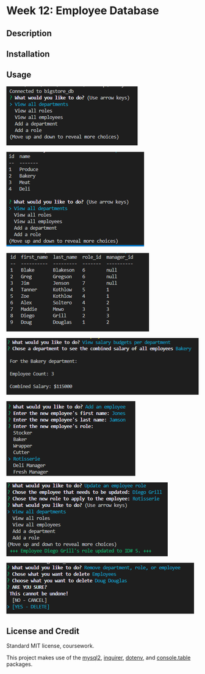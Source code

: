 # Week 12: Employee Database

## Description



## Installation



## Usage

![init](./project/images/init_prompt.PNG)

![init](./project/images/view_department.PNG)

![init](./project/images/view_employees.PNG)

![init](./project/images/view_salaries.PNG)

![init](./project/images/add_employee.PNG)

![init](./project/images/update_emp_role.PNG)

![init](./project/images/delete_emp.PNG)

## License and Credit

Standard MIT license, coursework.

This project makes use of the [mysql2](https://www.npmjs.com/package/mysql2), [inquirer](https://www.npmjs.com/package//inquirer), [dotenv](https://www.npmjs.com/package/dotenv?ref=hackernoon.com), and [console.table](https://www.npmjs.com/package/console.table) packages.